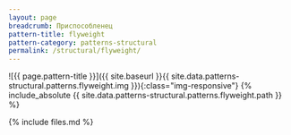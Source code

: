 ```yaml
---
layout: page
breadcrumb: Приспособленец
pattern-title: flyweight
pattern-category: patterns-structural
permalink: /structural/flyweight/
---
```

![{{ page.pattern-title }}]({{ site.baseurl }}{{ site.data.patterns-structural.patterns.flyweight.img }}){:class="img-responsive"}
{% include_absolute {{ site.data.patterns-structural.patterns.flyweight.path }} %}

{% include files.md %}

